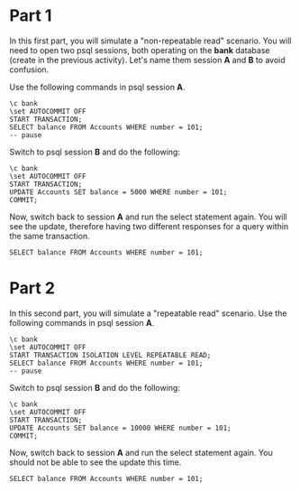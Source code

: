 # Part 1

In this first part, you will simulate a "non-repeatable read" scenario. You will need to open two psql sessions, both operating on the **bank** database (create in the previous activity). Let's name them session **A** and **B** to avoid confusion. 

Use the following commands in psql session **A**. 

```
\c bank
\set AUTOCOMMIT OFF
START TRANSACTION;
SELECT balance FROM Accounts WHERE number = 101;
-- pause 
```

Switch to psql session **B** and do the following: 

```
\c bank
\set AUTOCOMMIT OFF
START TRANSACTION;
UPDATE Accounts SET balance = 5000 WHERE number = 101;
COMMIT;
```

Now, switch back to session **A** and run the select statement again. You will see the update, therefore having two different responses for a query within the same transaction. 

```
SELECT balance FROM Accounts WHERE number = 101;
```

# Part 2

In this second part, you will simulate a "repeatable read" scenario. Use the following commands in psql session **A**. 

```
\c bank
\set AUTOCOMMIT OFF
START TRANSACTION ISOLATION LEVEL REPEATABLE READ;
SELECT balance FROM Accounts WHERE number = 101;
-- pause 
```

Switch to psql session **B** and do the following: 

```
\c bank
\set AUTOCOMMIT OFF
START TRANSACTION;
UPDATE Accounts SET balance = 10000 WHERE number = 101;
COMMIT;
```

Now, switch back to session **A** and run the select statement again. You should not be able to see the update this time. 

```
SELECT balance FROM Accounts WHERE number = 101;
```